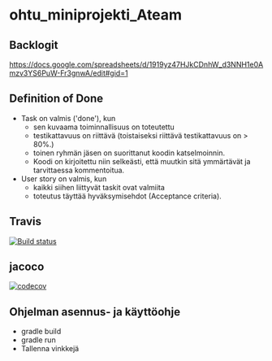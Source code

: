 # ohtu_miniprojekti_Ateam

## Backlogit
https://docs.google.com/spreadsheets/d/1919yz47HJkCDnhW_d3NNH1e0Amzv3YS6PuW-Fr3gnwA/edit#gid=1

## Definition of Done

* Task on valmis ('done'), kun
  * sen kuvaama toiminnallisuus on toteutettu
  * testikattavuus on riittävä (toistaiseksi riittävä testikattavuus on > 80%.)
  * toinen ryhmän jäsen on suorittanut koodin katselmoinnin.
  * Koodi on kirjoitettu niin selkeästi, että muutkin sitä ymmärtävät ja tarvittaessa kommentoitua.
* User story on valmis, kun
  * kaikki siihen liittyvät taskit ovat valmiita
  * toteutus täyttää hyväksymisehdot (Acceptance criteria).


## Travis
[![Build status](https://travis-ci.org/petrihei/ohtu_miniprojekti_Ateam.svg?branch=master)](https://travis-ci.org/petrihei/ohtu_miniprojekti_Ateam)

## jacoco

[![codecov](https://codecov.io/gh/petrihei/ohtu_miniprojekti_Ateam/branch/master/graph/badge.svg)](https://codecov.io/gh/petrihei/ohtu_miniprojekti_Ateam)


## Ohjelman asennus- ja käyttöohje
* gradle build
* gradle run
* Tallenna vinkkejä
